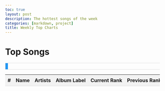 ```yaml
---
toc: true
layout: post
description: The hottest songs of the week
categories: [markdown, project]
title: Weekly Top Charts
---
```


<html>
<head>
	<title>Top Songs</title>
	<style>
		.container {
			max-width: 800px;
			margin: 0 auto;
		}
		.table-container {
			overflow-x: auto;
		}
		table {
			width: 100%;
			border-collapse: collapse;
		}
		th, td {
			padding: 8px;
			text-align: left;
			border-bottom: 1px solid #ddd;
			white-space: nowrap;
			overflow: hidden;
			text-overflow: ellipsis;
		}
		th {
			background-color: #f2f2f2;
		}
		.loading-bar {
			width: 100%;
			height: 20px;
			border: 1px solid #ddd;
			margin-bottom: 10px;
		}
		.loading-progress {
			width: 0%;
			height: 100%;
			background-color: #2196F3;
			animation: loading-progress 3s linear forwards;
		}
		@keyframes loading-progress {
			0% {
				width: 0%;
			}
			100% {
				width: 100%;
			}
		}
	</style>
</head>
<head>
    <!-- load jQuery and DataTables syle and scripts -->
    <link rel="stylesheet" type="text/css" href="https://cdn.datatables.net/1.13.4/css/jquery.dataTables.min.css">
    <script type="text/javascript" language="javascript" src="https://code.jquery.com/jquery-3.6.0.min.js"></script>
    <script>var define = null;</script>
    <script type="text/javascript" language="javascript" src="https://cdn.datatables.net/1.13.4/js/jquery.dataTables.min.js"></script>
</head>
<body>
	<div class="container">
		<h1>Top Songs</h1>
		<div class="table-container">
			<div class="loading-bar">
				<div class="loading-progress"></div>
			</div>
			<table>
				<thead>
					<tr>
						<th>#</th>
						<th>Name</th>
						<th>Artists</th>
						<th>Album Label</th>
						<th>Current Rank</th>
						<th>Previous Rank</th>
						<th>Peak Rank</th>
						<th>Peak Date</th>
						<th>Entry Rank</th>
						<th>Entry Date</th>
						<th>Appearances on Chart</th>
						<th>Consecutive Appearances</th>
					</tr>
				</thead>
				<tbody>
					<!-- Table data will be dynamically generated here -->
				</tbody>
			</table>
		</div>
	</div>
	<script>
		const url = 'https://spotify-scraper.p.rapidapi.com/v1/chart/tracks/top';
		const options = {
			method: 'GET',
			headers: {
				'X-RapidAPI-Key': '4abcb54450msh7468dfd72294e89p18fbaajsn6d4200063b39',
				'X-RapidAPI-Host': 'spotify-scraper.p.rapidapi.com'
			}
		};
		async function fetchData() {
			try {
				const loadingBar = document.querySelector('.loading-bar');
				const loadingProgress = document.querySelector('.loading-progress');
				const response = await fetch(url, options);
				const result = await response.json();
				if (result.status) {
					let tableHTML = '';
					result.tracks.forEach((track, index) => {
						const artists = track.artists.map(artist => artist.name).join(', ');
						tableHTML += `
							<tr>
								<td>${index + 1}</td>
								<td>${track.name}</td>
								<td>${artists}</td>
								<td>${track.album.label}</td>
								<td>${track.chartData.currentRank}</td>
								<td>${track.chartData.previousRank}</td>
								<td>${track.chartData.peakRank}</td>
								<td>${track.chartData.peakDate}</td>
								<td>${track.chartData.entryRank}</td>
								<td>${track.chartData.entryDate}</td>
								<td>${track.chartData.appearancesOnChart}</td>
								<td>${track.chartData.consecutiveAppearancesOnChart}</td>
							</tr>`;
					});
					document.querySelector('.table-container tbody').innerHTML = tableHTML;
					loadingBar.style.display = 'none'; // Hide the loading bar once data is loaded
				} else {
					console.log('API request failed.');
				}
			} catch (error) {
				console.error(error);
			}
		}
		fetchData();
	</script>
</body>
</html>

